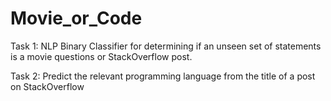 # Movie_or_Code

Task 1: NLP Binary Classifier for determining if an unseen set of statements is a movie questions or StackOverflow post.

Task 2: Predict the relevant programming language from the title of a post on StackOverflow
